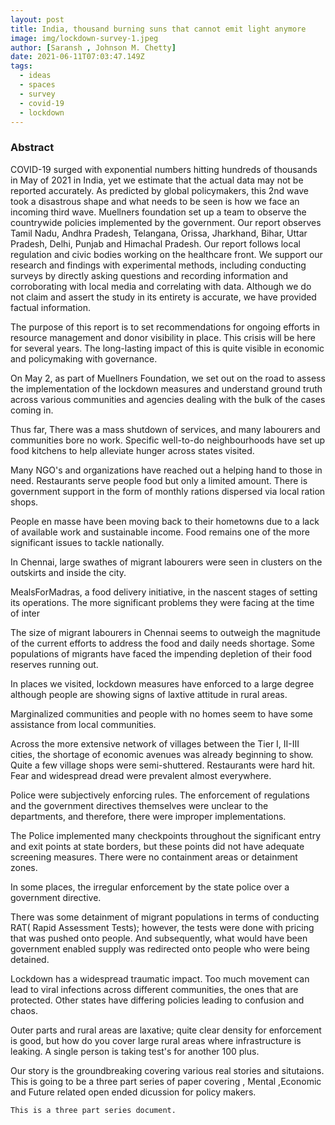 ```yaml
---
layout: post
title: India, thousand burning suns that cannot emit light anymore
image: img/lockdown-survey-1.jpeg
author: [Saransh , Johnson M. Chetty]
date: 2021-06-11T07:03:47.149Z
tags:
  - ideas
  - spaces
  - survey
  - covid-19
  - lockdown
---
```


### Abstract

COVID-19 surged with exponential numbers hitting hundreds of thousands in May of 2021 in India, yet we estimate that the actual data may not be reported accurately. As predicted by global policymakers, this 2nd wave took a disastrous shape and what needs to be seen is how we face an incoming third wave. 
Muellners foundation set up a team to observe the countrywide policies implemented by the government. Our report observes Tamil Nadu, Andhra Pradesh, Telangana, Orissa, Jharkhand, Bihar, Uttar Pradesh, Delhi, Punjab and Himachal Pradesh. Our report follows local regulation and civic bodies working on the healthcare front. We support our research and findings with experimental methods, including conducting surveys by directly asking questions and recording information and corroborating with local media and correlating with data. Although we do not claim and assert the study in its entirety is accurate, we have provided factual information. 

The purpose of this report is to set recommendations for ongoing efforts in resource management and donor visibility in place. This crisis will be here for several years. The long-lasting impact of this is quite visible in economic and policymaking with governance.

On May 2, as part of Muellners Foundation, we set out on the road to assess the implementation of the lockdown measures and understand ground truth across various communities and agencies dealing with the bulk of the cases coming in. 

Thus far, There was a mass shutdown of services, and many labourers and communities bore no work. Specific well-to-do neighbourhoods have set up food kitchens to help alleviate hunger across states visited. 

Many NGO's and organizations have reached out a helping hand to those in need. Restaurants serve people food but only a limited amount. There is government support in the form of monthly rations dispersed via local ration shops.

People en masse have been moving back to their hometowns due to a lack of available work and sustainable income.  Food remains one of the more significant issues to tackle nationally. 

In Chennai, large swathes of migrant labourers were seen in clusters on the outskirts and inside the city.

MealsForMadras, a food delivery initiative, in the nascent stages of setting its operations. The more significant problems they were facing at the time of inter

The size of migrant labourers in Chennai seems to outweigh the magnitude of the current efforts to address the food and daily needs shortage.  Some populations of migrants have faced the impending depletion of their food reserves running out. 

In places we visited, lockdown measures have enforced to a large degree although people are showing signs of laxtive attitude in rural areas. 

Marginalized communities and people with no homes seem to have some assistance from local communities.

Across the more extensive network of villages between the Tier I, II-III cities, the shortage of economic avenues was already beginning to show. Quite a few village shops were semi-shuttered. Restaurants were hard hit. Fear and widespread dread were prevalent almost everywhere. 


Police were subjectively enforcing rules. The enforcement of regulations and the government directives themselves were unclear to the departments, and therefore, there were improper implementations. 
 
The Police implemented many checkpoints throughout the significant entry and exit points at state borders, but these points did not have adequate screening measures. There were no containment areas or detainment zones.

In some places, the irregular enforcement by the state police over a government directive.

There was some detainment of migrant populations in terms of conducting RAT( Rapid Assessment Tests); however, the tests were done with pricing that was pushed onto people. And subsequently, what would have been government enabled supply was redirected onto people who were being detained. 

Lockdown has a widespread traumatic impact. Too much movement can lead to viral infections across different communities, the ones that are protected. Other states have differing policies leading to confusion and chaos. 

Outer parts and rural areas are laxative; quite clear density for enforcement is good, but how do you cover large rural areas where infrastructure is leaking. A single person is taking test's for another 100 plus.

Our story is the groundbreaking covering various real stories and situtaions. This is going to be a three part series of paper covering , Mental ,Economic and Future related open ended dicussion for policy makers.

``` 
This is a three part series document. 

```

